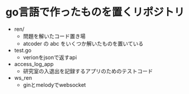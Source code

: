 # go言語で作ったものを置くリポジトリ
- ren/
  - 問題を解いたコード置き場
  - atcoder の abc をいくつか解いたものを置いている
- test.go
  - verionをjsonで返すapi
- access_log_app
  - 研究室の入退出を記録するアプリのためのテストコード
- ws_ren
  - ginとmelodyでwebsocket
